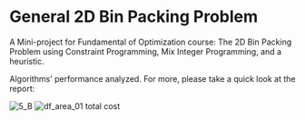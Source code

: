 # General 2D Bin Packing Problem
A Mini-project for Fundamental of Optimization course: The 2D Bin Packing Problem using Constraint Programming, Mix Integer Programming, and a heuristic. 

Algorithms' performance analyzed. For more, please take a quick look at the report:
<!--
- Notion page:
<https://htnminh.notion.site/General-2D-Bin-Packing-Problem-Group-9-Topic-3-5a2ed2f54615408f9969b80617264c34>
-->

![5_B](https://user-images.githubusercontent.com/82358580/147400547-e3089464-ce6f-47cc-a338-30904e90decd.png)
![df_area_01 total cost](https://user-images.githubusercontent.com/82358580/147400558-aaf9e945-cd81-4b10-935c-2f20a3fad7cf.png)




<!--
Description

Links to related repos

![preview](https://github.com/htnminh/python-template/blob/main/docs/preview.png)

List of good files in repo:![5_B](https://user-images.githubusercontent.com/82358580/147400545-4b642855-5a1a-47db-bbae-538af593a0bd.png)

- []()
- []()
- []()

## Chapter 1:
Quick introduction about the chapter
## Chapter 2:
Quick introduction about the chapter
## Chapter 3:
Quick introduction about the chapter

# Docs
- [Other files]()
- [LICENSE]()
- [Code of Conduct]()
- [Contributing]()
- [Issue templates]()
-->
